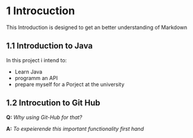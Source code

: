 # 1 Introcuction

This Introduction is designed to get an better understanding of Markdown

## 1.1 Introduction to Java

In this project i intend to:
- Learn Java
- programm an API
- prepare myself for a Porject at the university


## 1.2 Introcution to Git Hub

**Q:** *Why using Git-Hub for that?*

**A:** *To expeierende this important functionality first hand*

